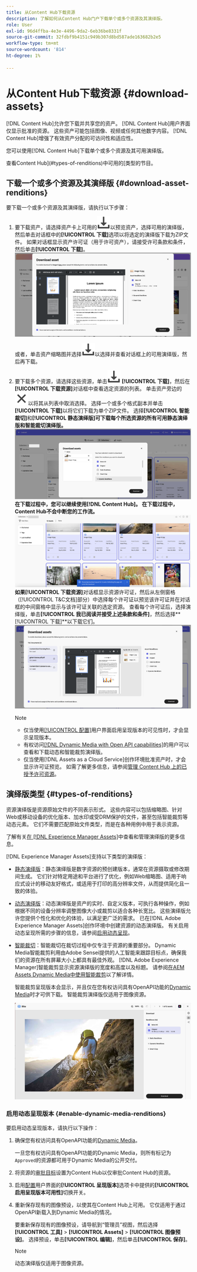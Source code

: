 ```yaml
---
title: 从Content Hub下载资源
description: 了解如何从Content Hub门户下载单个或多个资源及其演绎版。
role: User
exl-id: 96d4ffba-4e3e-4496-9da2-6eb36be8331f
source-git-commit: 32fdbf9b4151c949b307d8bd587ade163682b2e5
workflow-type: tm+mt
source-wordcount: '814'
ht-degree: 1%

---
```


# 从Content Hub下载资源 {#download-assets}

[!DNL Content Hub]允许您下载并共享您的资产。 [!DNL Content Hub]用户界面仅显示批准的资源。 这些资产可能包括图像、视频或任何其他数字内容。 [!DNL Content Hub]增强了有效资产分配的可访问性和适应性。

您可以使用[!DNL Content Hub]下载单个或多个资源及其可用演绎版。

查看Content Hub](#types-of-renditions)中可用的[类型的节目。

## 下载一个或多个资源及其演绎版 {#download-asset-renditions}

要下载一个或多个资源及其演绎版，请执行以下步骤：

1. 要下载资产，请选择资产卡上可用的![下载](/help/assets/assets/download-icon.svg)以预览资产，选择可用的演绎版，然后单击对话框中的&#x200B;**[!UICONTROL 下载]**&#x200B;选项以将选定的演绎版下载为ZIP文件。 如果对话框显示资产许可证（用于许可资产），请接受许可条款和条件，然后单击&#x200B;**[!UICONTROL 下载]**。
   ![](/help/assets/assets/download-an-asset-CH-from-asset-card.png)

   或者，单击资产缩略图并选择![下载](/help/assets/assets/download-icon.svg)以选择并查看对话框上的可用演绎版，然后再下载。

1. 要下载多个资源，请选择这些资源，单击![下载](/help/assets/assets/download-icon.svg) **[!UICONTROL 下载]**，然后在&#x200B;**[!UICONTROL 下载资源]**&#x200B;对话框中查看选定资源的列表。 单击资产旁边的![取消选择](/help/assets/assets/Close.svg)以将其从列表中取消选择。 选择一个或多个格式副本并单击&#x200B;**[!UICONTROL 下载]**&#x200B;以将它们下载为单个ZIP文件。 选择&#x200B;**[!UICONTROL 智能裁切]**&#x200B;和&#x200B;**[!UICONTROL 静态演绎版]**可下载每个所选资源的所有可用静态演绎版和智能裁切演绎版。
   ![下载多个资源](/help/assets/assets/download-multiple-assets-CH.png)
在下载过程中，您可以继续使用[!DNL Content Hub]。 在下载过程中，Content Hub不会中断您的工作流。
   ![下载多个资源](/help/assets/assets/download-assets-notification-ch.png)
如果**[!UICONTROL 下载资源]**&#x200B;对话框显示资源许可证，然后从左侧窗格（[!UICONTROL T&amp;C文档]部分）中选择每个许可证以预览该许可证并在对话框的中间窗格中显示与该许可证关联的选定资源。 查看每个许可证后，选择演绎版，单击&#x200B;**[!UICONTROL 我已阅读并接受上述条款和条件]**，然后选择&#x200B;**[!UICONTROL 下载]**以下载它们。
   ![下载多个资源](/help/assets/assets/download-multiple-licensed-assets-CH.png)

   >[!NOTE]
   >
   >* 仅当使用[[!UICONTROL 配置]](/help/assets/configure-content-hub-ui-options.md#renditions-content-hub)用户界面启用呈现版本的可见性时，才会显示呈现版本。
   >* 有权访问[[!DNL Dynamic Media with Open API capabilities]](/help/assets/dynamic-media-open-apis-overview.md)的用户可以查看和下载动态和智能裁剪演绎版。
   >* 仅当使用[!DNL Assets as a Cloud Service]创作环境批准资产时，才会显示许可证预览。 如需了解更多信息，请参阅[管理 Content Hub 上的已授予许可资源](/help/assets/manage-licensed-assets-on-content-hub.md)。

<!--

## Download an asset and its renditions {#download-asset-renditions} 

To download an asset and its renditions, execute the following steps: 

1. Click the asset to view its properties.

1. Click ![download](/help/assets/assets/download-icon.svg) to see the list of available asset renditions in the **[!UICONTROL Download]** panel.

   >[!NOTE]
   >
   >* The renditions display only if their visibility is enabled using the [Configuration](/help/assets/configure-content-hub-ui-options.md#renditions-content-hub) User Interface.
   >* You can download all [static, dynamic, and smart crop renditions](#types-of-renditions) while downloading an asset.

1. Select one or more renditions and click **[!UICONTROL Download]** to download the selected renditions as a zip file. 
While downloading a licensed asset, select **[!UICONTROL I have read and accepted the terms & conditions mentioned above]** before clicking **[!UICONTROL Download]**. You can also click **[!UICONTROL terms & conditions]** to view the asset license. The preview of the license displays only if the asset is approved using Assets as a Cloud Service authoring environment. For more information, see [Manage licensed assets on Content Hub](/help/assets/manage-licensed-assets-on-content-hub.md).

   ![Download single asset renditions](/help/assets/assets/download-single-asset-renditions.png)


If you are downloading a licensed asset, select **[!UICONTROL I have read and accepted the terms & conditions mentioned above]** and then click **[!UICONTROL Download]**. You can also click **[!UICONTROL terms & conditions]** to view the asset license. The preview of the license displays only if the asset is approved using Assets as a Cloud Service authoring environment. For more information, see [Manage licensed assets on Content Hub](/help/assets/manage-licensed-assets-on-content-hub.md).

>[!NOTE]
>
> The users with access to [Dynamic Media with Open API capabilities](/help/assets/dynamic-media-open-apis-overview.md) can view and download dynamic and smart crop renditions.

## Download multiple assets and their renditions {#download-multiple-assets-renditions} 

To download multiple assets and their renditions, execute the following steps: 

1. Select the assets and click ![download](/help/assets/assets/download-icon.svg) **[!UICONTROL Download]**. The [!UICONTROL Download assets] screen displays listing all the selected assets. 
1. Click **[!UICONTROL Download]** to select from the various download options to begin download:

    * **Download [!UICONTROL Originals]**: Select this option to download the selected assets in the original form.
    * **Download [!UICONTROL Static Renditions only]**: Select this option to download all available static renditions of assets except the original assets.
    * **Download [!UICONTROL Originals & Static Renditions]**: Select this option to download both original and static renditions of the selected assets. 

      ![Download multiple renditions](/help/assets/assets/download-multiple-renditions.png)

      >[!NOTE]
      >
      >* The renditions display only if their visibility is enabled using the [Configuration](/help/assets/configure-content-hub-ui-options.md#renditions-content-hub) User Interface.
      >* You can only download [static renditions](#types-of-renditions) while downloading multiple assets.

    If any of the selected asset is a licensed asset, click the license of the asset in left pane to see its preview, which enables you to select **[!UICONTROL I have read and accepted the terms & conditions mentioned above]** and then click **[!UICONTROL Download]**. The preview of the license displays only if the asset is approved using Assets as a Cloud Service authoring environment. For more information, see [Manage licensed assets on Content Hub](/help/assets/manage-licensed-assets-on-content-hub.md).

    <!--![download-multiple-license](/help/assets/assets/download-multiple-license.png)-->

<!--1. On the Content Hub homepage, select the asset and click **Download**. The **Download assets** dialog box displays a license or list of licenses associated with the selected assets in the left pane. 
1. Click a license in the left pane to see its PDF in the middle pane and the associated assets with it in the right pane. The license PDF preview is displayed only if the license is approved in your Assets as a Cloud Service environment. [Approve the license PDFs](/help/assets/approve-assets-content-hub.md) of the selected assets to see their previews.
1. Optional: Click ![remove-icon](/help/assets/assets/remove-icon.svg) to remove a license from the dialog box.
1. Select **I have read and accept all the terms and conditions mentioned above.** 
1. Click **Download** to download the selected assets.-->

<!---This dialog box displays the list of licenses associated with the selected assets in the left pane. Select a license to preview its terms and conditions (in pdf format) in the middle pane and the preview of the associated assets to the license in the right. Reviewed licenses are highlighted in light blue.


The dialog box that displays depends on whether the download list includes expired assets or only non-expired assets. <br/>
**Download expired assets dialog box:** This dialog box displays the expired assets' preview along with their expiry date in the left pane. The expired assets' count out of total selected displays in the right pane. Click **Proceed with all assets** to download expired assets with other assets (if present). The Download assets dialog box displays. See the [Download assets dialog box](#Download-asset-dialog-box) to proceed further.
    
    >[!NOTE]
    >
    >[Enable the download option for expired assets](/help/assets/configure-content-hub-ui-options.md#expired-assets-content-hub) to download them. Only expired assets that have enabled downloading are available for download.

   <a id="Download-asset-dialog-box"></a> **Download assets dialog box:** This dialog box displays the list of licenses associated with the selected assets in the left pane. Select a license to preview its terms and conditions (in pdf format) in the middle pane and the associated assets' preview and their count in the right pane. Reviewed licenses are highlighted in light blue.

    >[!NOTE]
    >
    > The **Download Asset dialog box** previews licensing terms and conditions only for approved licenses. [Approve the assets' licenses](/help/assets/approve-assets-content-hub.md) before downloading them to preview their licensing terms in the **Download Asset dialog box**.

1. Click  ![remove-icon](/help/assets/assets/remove-icon.svg) to remove a license from the download dialog box. 

1. Accept the terms and conditions and then click **Download** to download assets associated with the available licenses in the left pane.-->
<!--![download-multiple-license](/help/assets/assets/download-multiple-license.png)-->

<!---
### Download non-licensed Assets {#download-non-licensed-assets}

 To download non-licensed assets, select the assets and click ![download](/help/assets/assets/download-icon.svg) from the top rail.-->

## 演绎版类型 {#types-of-renditions}

资源演绎版是资源原始文件的不同表示形式。 这些内容可以包括缩略图、针对Web或移动设备的优化版本、加水印或受DRM保护的文件，甚至包括智能裁剪等动态元素。 它们不需要匹配原始文件类型，而是在各种用例中用于表示资源。

了解有关[在 [!DNL Experience Manager Assets]](/help/assets/renditions.md)中查看和管理演绎版的更多信息。

[!DNL Experience Manager Assets]支持以下类型的演绎版：

* [静态演绎版](/help/assets/renditions.md#static-renditions)：静态演绎版是数字资源的预创建版本，通常在资源摄取或修改期间生成。 它们针对特定用途和平台进行了优化，例如Web缩略图、适用于响应式设计的移动友好格式，或适用于打印的高分辨率文件，从而提供简化且一致的体验。

* [动态演绎版](/help/assets/renditions.md#dynamic-renditions)：动态演绎版是资产的实时、自定义版本，可执行各种操作，例如根据不同的设备分辨率调整图像大小或裁剪以适合各种长宽比。 这些演绎版允许您提供个性化和优化的体验，以满足更广泛的需求。 已在[!DNL Adobe Experience Manager Assets]创作环境中创建资源的动态演绎版。 有关启用动态呈现所需的步骤的信息，请参阅[启用动态呈现](#enable-dynamic-media-renditions)。

* [智能裁切](/help/assets/dynamic-media/image-profiles.md#creating-image-profiles)：智能裁切在裁切过程中仅专注于资源的重要部分。 Dynamic Media智能裁剪利用由Adobe Sensei提供的人工智能来跟踪目标点，确保我们的资源在所有屏幕大小上都具有最佳外观。 [!DNL Adobe Experience Manager]智能裁剪显示资源演绎版的宽度和高度以及标题。 请参阅[在AEM Assets Dynamic Media中使用智能裁剪](https://experienceleague.adobe.com/zh-hans/docs/experience-manager-learn/assets/dynamic-media/images/smart-crop-feature-video-use)以了解详情。

  智能裁剪呈现版本会显示，并且仅在您有权访问具有OpenAPI功能的[Dynamic Media](/help/assets/dynamic-media-open-apis-overview.md)时才可供下载。 智能裁剪演绎版仅适用于图像资源。

  ![节目类型](/help/assets/assets/renditions-types.png)

### 启用动态呈现版本 {#enable-dynamic-media-renditions}

要启用动态呈现版本，请执行以下操作：

1. 确保您有权访问具有OpenAPI功能的[Dynamic Media](/help/assets/dynamic-media-open-apis-overview.md)。

   一旦您有权访问具有OpenAPI功能的Dynamic Media，则所有标记为`Approved`的资源都可用于Dynamic Media的公开交付。

1. 将资源的[审批目标](/help/assets/approve-assets-content-hub.md#set-approval-target)设置为Content Hub以仅审批Content Hub的资源。

1. 启用[配置](/help/assets/configure-content-hub-ui-options.md#access-configuration-options-content-hub)用户界面的&#x200B;**[!UICONTROL 呈现版本]**&#x200B;选项卡中提供的&#x200B;**[!UICONTROL 启用呈现版本可用性]**&#x200B;切换开关。

1. 重新保存现有的图像预设，以使其在Content Hub上可用。 它仅适用于通过OpenAPI新载入到Dynamic Media的情况。

   要重新保存现有的图像预设，请导航到“管理员”视图，然后选择&#x200B;**[!UICONTROL 工具]** > **[!UICONTROL Assets]** > **[!UICONTROL 图像预设]**。 选择预设，单击&#x200B;**[!UICONTROL 编辑]**，然后单击&#x200B;**[!UICONTROL 保存]**。



   >[!NOTE]
   > 
   > 动态演绎版仅适用于图像资源。



